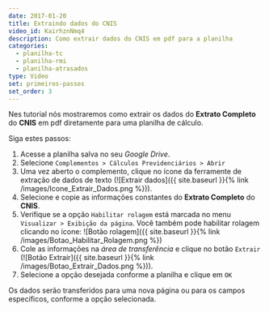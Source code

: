 ```yaml
---
date: 2017-01-20
title: Extraindo dados do CNIS
video_id: KairhznNmq4
description: Como extrair dados do CNIS em pdf para a planilha
categories:
  - planilha-tc
  - planilha-rmi
  - planilha-atrasados
type: Video
set: primeiros-passos
set_order: 3
---
```

Nes tutorial nós mostraremos como extrair os dados do **Extrato Completo** do **CNIS** em pdf diretamente para uma planilha de cálculo.

Siga estes passos:

1. Acesse a planilha salva no seu *Google Drive*.
1. Selecione `Complementos > Cálculos Previdenciários > Abrir`
1. Uma vez aberto o complemento, clique no ícone da ferramente de extração de dados de texto (![Extrair dados]({{ site.baseurl }}{% link /images/Icone_Extrair_Dados.png %})).
1. Selecione e copie as informações constantes do **Extrato Completo** do **CNIS**.
1. Verifique se a opção `Habilitar rolagem` está marcada no menu `Visualizar > Exibição da página`. Você também pode habilitar rolagem clicando no ícone: ![Botão rolagem]({{ site.baseurl }}{% link /images/Botao_Habilitar_Rolagem.png %})
1. Cole as informações na *área de transferência* e clique no botão `Extrair` (![Botão Extrair]({{ site.baseurl }}{% link /images/Botao_Extrair_Dados.png %})).
1. Selecione a opção desejada conforme a planilha e clique em `OK`

Os dados serão transferidos para uma nova página ou para os campos específicos, conforme a opção selecionada.

